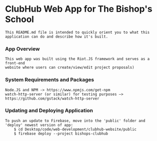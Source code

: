 # ClubHub Web App for The Bishop's School
    This README.md file is intended to quickly orient you to what this
    application can do and describe how it's built.

### App Overview
    This web app was built using the Riot.JS framework and serves as a front-end
    website where users can create/view/edit project proposals)

### System Requirements and Packages
    Node.JS and NPM -> https://www.npmjs.com/get-npm
    watch-http-server (or similar) for testing purposes —> https://github.com/gstack/watch-http-server

### Updating and Deploying Application  
    To push an update to Firebase, move into the 'public' folder and 'deploy' newest version of app:
        $ cd Desktop/code/web-development/clubhub-website/public
        $ firebase deploy --project bishops-clubhub
